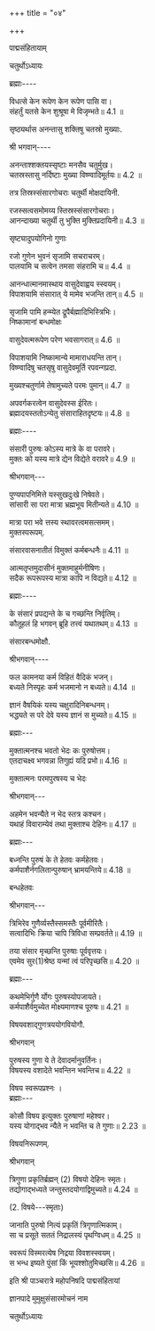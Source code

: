 +++
title = "०४"

+++

पाद्मसंहितायाम्

चतुर्थोऽध्यायः

ब्रह्माः----

विधत्से केन रूपेण केन रूपेण पासि वा।  
संहर्तुं यतसे केन शुश्रूषा मे विजृम्भते॥ 4.1 ॥

सृष्ठ्यर्थास अनन्तासु शक्तिषु चतस्रो मुख्याः.

श्री भगवान्----

अनन्ताश्शक्तयस्सृष्टाः मनसैव चतुर्मुख।  
चतस्रस्तासु नर्दिष्टाः मुख्या विष्ण्वादिमूर्तयः॥ 4.2 ॥

तत्र तिस्रस्संसारगोचराः चतुर्थी मोक्षदायिनी.

रजस्सत्वसमोमय्य स्तिस्रस्संसारगोचराः।  
आनन्दाख्या चतुर्थी तु भुक्ति मुक्तिप्रदायिनी॥ 4.3 ॥

सृष्ट्यादुपयोगिनो गुणाः

रजो गुणेन भुवनं सृजामि सचराचरम्।  
पालयामि च सत्वेन तमसा संहरामि च॥ 4.4 ॥

आनन्धात्मानमास्थाय वासुदेवाह्वय स्स्वयम्।  
विपाशयामि संसारात् ये मामेव भजन्ति तान्॥ 4.5 ॥

सृजामि पामि हन्म्येत द्रूपैर्बह्मादिभिस्त्रिभिः।  
निष्कामानां बन्धमोक्षः

वासुदेवत्मरूपेण परेण भवसागरात्॥ 4.6 ॥

विपाशयामि निष्कामान्ये मामाराधयन्ति तान्।  
विष्ण्वादिषु चतसृषु वासुदेवमूर्ति रपवन्गप्रदा.

मुख्यश्चतुर्णामे तेषामुच्यते परमः पुमान्॥ 4.7 ॥

अपवर्गकरत्वेन वासुदेवस्स ईरितः।  
ब्रह्मादयस्ततोऽन्येतु संसाराहितदृष्टयः॥ 4.8 ॥

ब्रह्माः----

संसारी पुरुषः कोऽस्य मात्रे के वा परावरे।  
मुक्तः को यस्य मात्रे द्येन विद्येते वरावरे॥ 4.9 ॥

श्रीभगवान्---

पुण्यपापनिमित्ते यस्सुखदुःखे निषेवते।  
सांसारी सा परा मात्रा भ्रह्मभूय मितीन्यते॥ 4.10 ॥

मात्रा परा भवे त्तस्य स्थावरत्वमसत्समम्।  
मुक्तस्परूपम्.

संसारवासनातीतं विमुक्तं कर्मबन्धनैः॥ 4.11 ॥

आत्मतृप्तमुदासीनं मुक्तमाहुर्मनीषिणः।  
सदैक रूपरूपस्य मात्रा कापि न विद्यते॥ 4.12 ॥

ब्रह्माः----

के संसारं प्रपद्यन्ते के च गच्छन्ति निर्वृतिम्।  
कौतूहलं हि भगवन्‌ ब्रूहि तत्त्वं यथातथम्॥ 4.13 ॥

संसारबन्धमोक्षौ.

श्रीभगवान्----

फल कामनया कर्म विहितं वैदिकं भजन्।  
बध्यते निस्पृहः कर्म भजमानो न बध्यते॥ 4.14 ॥

ज्ञानं वैषयिकं यस्य चक्षुरादिनिबन्धनम्।  
भद्ध्यते स परे देवे यस्य ज्ञानं स मुच्यते॥ 4.15 ॥

ब्रह्माः---

मुक्तात्मनश्च भवतो भेदः कः पुरुषोत्तम।  
एतदाचक्ष्व भगवन्ना तिगुह्यं यदि प्रभो॥ 4.16 ॥

मुक्तात्मनः परमपुरषस्य च भेदः

श्रीभगवान्---

अहमेन भवन्यैते न भेद स्तत्र कश्चन।  
यथाहं विवाराम्येवं तथा मुक्ताश्च देहिनः॥ 4.17 ॥

ब्रह्माः---

बध्नन्ति पुरुषं के ते हेतवः कर्महेतवः।  
कर्मपाशैर्नगलितान्पुरुषान् भ्रामयन्तिये॥ 4.18 ॥

बन्धहेतवः

श्रीभगवान्---

त्रिभिरेव गुणैर्व्यस्तैस्समस्तैः पूर्वमीरितैः।  
सत्वादिभिः क्रिया चापि त्रिविधा सम्प्रवर्तते॥ 4.19 ॥

तया संसार मृच्छन्ति पुरुषाः पूर्ववृत्तयः।  
एवमेव सुर(1)श्रेष्ठ यन्मां त्वं परिपृच्छसि॥ 4.20 ॥

ब्रह्माः---

कथमेभिर्गुणै र्योगः पुरुषस्योपजायते।  
कर्मपाशैर्वमुच्येत मोक्ष्यमाणश्च पूरुषः॥ 4.21 ॥

विषयवशाद्गुणत्रययोगवियोगौ.

श्रीभगवान्

पुरुषस्य गुणा ये ते देवादर्मानुवर्तिनः।  
विषयस्य वशादेते भवन्तिन भवन्तिच॥ 4.22 ॥

विषय स्वरूपप्रश्नः ।  
ब्रह्माः---

कोसौ विषय इत्युक्तः पुरुषाणां महेश्वर।  
यस्य योगाद्भव न्यैते न भवन्ति च ते गुणाः॥ 2.23 ॥

विषयनिरूपणम्.

श्रीभगवान्

त्रिगुणा प्रकृतिर्ब्रह्मन् (2) विषयो देहिनः स्मृतः।  
तद्योगाद्भध्यते जन्तुस्तदयोगाद्विमुच्यते॥ 4.24 ॥

(2. विषये---स्मृताः)

जानाति पुरुषो नित्यं प्रकृतिं त्रिगृणात्मिकाम्।  
सा च प्रसूते सततं निद्रालस्यं पृथग्विधम्॥ 4.25 ॥

स्वरूपं विस्मरत्येष निद्रया विवशस्स्वयम्।  
स भन्ध इष्यते पुंसां किं भूयश्शोतुमिच्छसि॥ 4.26 ॥

इति श्री पाञ्चरात्रे महोपनिषदि पाद्मसंहितायां

ज्ञानपादे मुमुक्षुसंसारमोचनं नाम

चतुर्थोऽध्यायः
